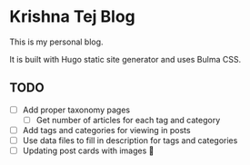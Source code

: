 # Krishna Tej Blog

This is my personal blog.

It is built with Hugo static site generator and uses Bulma CSS.

## TODO
- [ ] Add proper taxonomy pages
    - [ ] Get number of articles for each tag and category
- [ ] Add tags and categories for viewing in posts
- [ ] Use data files to fill in description for tags and categories
- [ ] Updating post cards with images :rocket:
